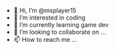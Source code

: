 - 👋 Hi, I’m @msplayer15
- 👀 I’m interested in coding 
- 🌱 I’m currently learning game dev
- 💞️ I’m looking to collaborate on ...
- 📫 How to reach me ...

<!---
msplayer15/msplayer15 is a ✨ special ✨ repository because its `README.md` (this file) appears on your GitHub profile.
You can click the Preview link to take a look at your changes.
--->
